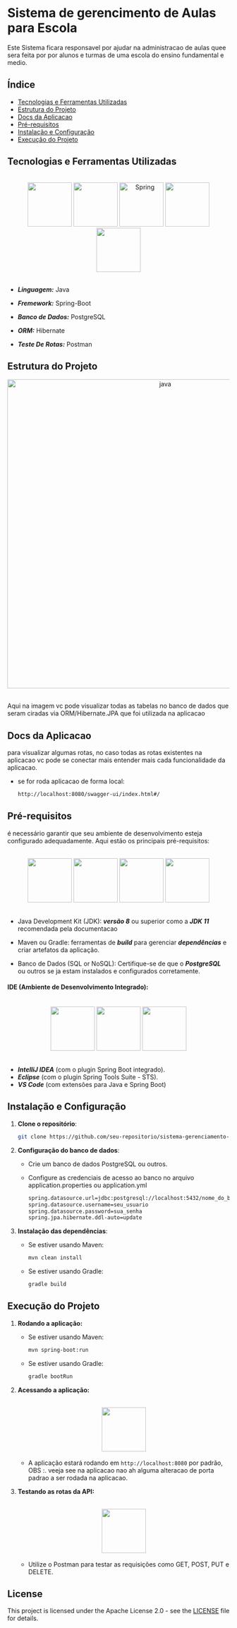 # Sistema de gerencimento de Aulas para Escola

Este Sistema ficara responsavel por ajudar na administracao de aulas quee sera feita por por alunos e turmas de uma escola do ensino fundamental e medio.

## Índice

- [Tecnologias e Ferramentas Utilizadas](#tecnologias-e-ferramentas-utilizadas)
- [Estrutura do Projeto](#estrutura-do-projeto)
- [Docs da Aplicacao](#Docs-da-Aplicacao)
- [Pré-requisitos](#pré-requisitos)
- [Instalação e Configuração](#instalação-e-configuração)
- [Execução do Projeto](#execução-do-projeto)

## Tecnologias e Ferramentas Utilizadas

<br>
<div style="display: inline_block" align="center">

<img width="100" src="https://skillicons.dev/icons?i=java">
<img width="100" src="https://skillicons.dev/icons?i=spring">
<img width="100" alt="Spring" width="120" src="https://skillicons.dev/icons?i=hibernate">
<img width="100" src="https://skillicons.dev/icons?i=postgres">
<img width="100" src="https://skillicons.dev/icons?i=postman">

</div>
<br>

- ***Linguagem:*** Java

- ***Fremework:*** Spring-Boot 

- ***Banco de Dados:*** PostgreSQL 

- ***ORM:*** Hibernate

- ***Teste De Rotas:*** Postman 
## Estrutura do Projeto

<div align="center" style="display: inline_block">
<img  alt="java" width="700" src="./images/image.png">
</div>

<br>

Aqui na imagem vc pode visualizar todas as tabelas no banco de dados que seram ciradas via ORM/Hibernate.JPA que foi utilizada na aplicacao 

## Docs da Aplicacao 

para visualizar algumas rotas, no caso todas as rotas existentes na aplicacao vc pode se conectar mais entender mais cada funcionalidade da aplicacao.

- se for roda aplicacao de forma local:

    ```bash
    http://localhost:8080/swagger-ui/index.html#/
    ```

## Pré-requisitos

é necessário garantir que seu ambiente de desenvolvimento esteja configurado adequadamente. Aqui estão os principais pré-requisitos:

<br>
<div style="display: inline_block" align="center">

<img width="100" src="https://skillicons.dev/icons?i=java">
<img width="100" src="https://skillicons.dev/icons?i=maven">
<img width="100" src="https://skillicons.dev/icons?i=gradle">
<img width="100" src="https://skillicons.dev/icons?i=mysql">

</div>
<br>

- Java Development Kit (JDK): ***versão 8*** ou superior como a ***JDK 11*** recomendada pela documentacao

- Maven ou Gradle: ferramentas de ***build*** para gerenciar ***dependências*** e criar artefatos da aplicação.

- Banco de Dados (SQL or NoSQL): Certifique-se de que o ***PostgreSQL*** ou outros se ja estam instalados e configurados corretamente.

#### IDE (Ambiente de Desenvolvimento Integrado):

<br>
<div style="display: inline_block" align="center">

<img width="100" src="https://skillicons.dev/icons?i=vscode">
<img width="100" src="https://skillicons.dev/icons?i=eclipse">
<img width="100" src="https://skillicons.dev/icons?i=idea">

</div>
<br>

 - ***IntelliJ IDEA*** (com o plugin Spring Boot integrado).
 - ***Eclipse*** (com o plugin Spring Tools Suite - STS).
 - ***VS Code*** (com extensões para Java e Spring Boot)


## Instalação e Configuração

1. **Clone o repositório**:
    ```bash
    git clone https://github.com/seu-repositorio/sistema-gerenciamento-escola.git
    ```
2. **Configuração do banco de dados**:

    - Crie um banco de dados PostgreSQL ou outros.
    - Configure as credenciais de acesso ao banco no arquivo application.properties ou application.yml

        ```bash
        spring.datasource.url=jdbc:postgresql://localhost:5432/nome_do_banco
        spring.datasource.username=seu_usuario
        spring.datasource.password=sua_senha
        spring.jpa.hibernate.ddl-auto=update
        ```

3. **Instalação das dependências**:

    - Se estiver usando Maven:

        ```bash
        mvn clean install
        ```

    - Se estiver usando Gradle:

        ```bash
        gradle build
        ```

## Execução do Projeto

1. **Rodando a aplicação:**

    - Se estiver usando Maven:

        ```bash
        mvn spring-boot:run
        ```

    - Se estiver usando Gradle:

        ```bash
        gradle bootRun
        ```

2. **Acessando a aplicação:**

    <br>
    <div style="display: inline_block" align="center">

    <img width="100" src="https://cdn.jsdelivr.net/gh/devicons/devicon@latest/icons/chrome/chrome-original.svg" />

    </div>
    <br>

    - A aplicação estará rodando em ```http://localhost:8080``` por padrão, OBS :. veeja see na aplicacao nao ah alguma alteracao de porta padrao a ser rodada na aplicacao.

3. **Testando as rotas da API:**

    <br>
    <div style="display: inline_block" align="center">

    <img width="100" src="https://skillicons.dev/icons?i=postman">

    </div>
    <br>

    - Utilize o Postman para testar as requisições como GET, POST, PUT e DELETE.

## License

This project is licensed under the Apache License 2.0 - see the [LICENSE](./LICENSE) file for details.

